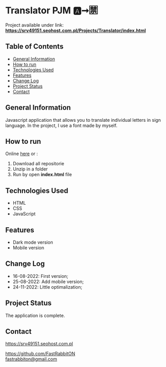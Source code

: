 # Translator PJM 🅰️➞🈲 
Project available under link: \
**https://srv49151.seohost.com.pl/Projects/Translator/index.html**

## Table of Contents

* [General Information](#general-information)
* [How to run](#how-to-run)
* [Technologies Used](#technologies-used)
* [Features](#features)
* [Change Log](#change-log)
* [Project Status](#project-status)
* [Contact](#contact)

## General Information
Javascript application that allows you to translate individual letters in sign language. In the project, I use a font made by myself.

## How to run
Online [here](https://srv49151.seohost.com.pl/Projects/Translator/index.html) or :
 1. Download all repositorie
 2. Unzip in a folder
 3. Run by open **index.html** file

## Technologies Used
- HTML
- CSS
- JavaScript

## Features
- Dark mode version
- Mobile version

## Change Log
- 16-08-2022: First version;
- 25-08-2022: Add mobile version;
- 24-11-2022: Little optimalization;

## Project Status
The application is complete.

## Contact
https://srv49151.seohost.com.pl

https://github.com/FastRabbitON \
fastrabbiton@gmail.com


